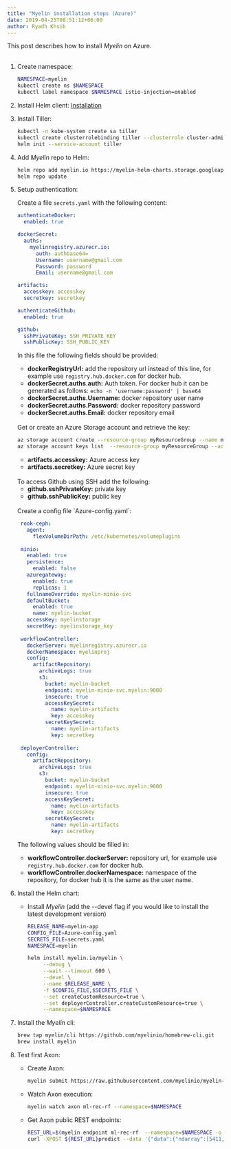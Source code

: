 ```yaml
---
title: "Myelin installation steps (Azure)"
date: 2019-04-25T08:51:12+06:00
author: Ryadh Khsib
---
```


This post describes how to install *Myelin* on Azure.
<br><br>

<!--more-->

1. Create namespace:

    ```bash
    NAMESPACE=myelin
    kubectl create ns $NAMESPACE
    kubectl label namespace $NAMESPACE istio-injection=enabled
    ```

2. Install Helm client: [Installation](https://github.com/helm/helm/blob/master/docs/install.md)

3. Install Tiller:

    ```bash
    kubectl -n kube-system create sa tiller
    kubectl create clusterrolebinding tiller --clusterrole cluster-admin --serviceaccount=kube-system:tiller
    helm init --service-account tiller
    ```

4. Add *Myelin* repo to Helm:

    ```bash
    helm repo add myelin.io https://myelin-helm-charts.storage.googleapis.com/
    helm repo update
    ```

5. Setup authentication:
    
    Create a file `secrets.yaml` with the following content:

    ```yaml
    authenticateDocker:
      enabled: true
    
    dockerSecret:
      auths:
        myelinregistry.azurecr.io:
          auth: authbase64=
          Username: username@gmail.com
          Password: password
          Email: username@gmail.com
    
    artifacts:
      accesskey: accesskey
      secretkey: secretkey
    
    authenticateGithub:
      enabled: true
    
    github:
      sshPrivateKey: SSH_PRIVATE_KEY
      sshPublicKey: SSH_PUBLIC_KEY
    ```

    In this file the following fields should be provided:
    
    - **dockerRegistryUrl:** add the repository url instead of this line, for example use `registry.hub.docker.com` for docker hub.
    - **dockerSecret.auths.auth:** Auth token. For docker hub it can be generated as follows: `echo -n 'username:password' | base64`
    - **dockerSecret.auths.Username:** docker repository user name
    - **dockerSecret.auths.Password:** docker repository password
    - **dockerSecret.auths.Email:** docker repository email
   
    <br/>
    Get or create an Azure Storage account and retrieve the key:
    
     ```bash
    az storage account create --resource-group myResourceGroup --name myelinstorage --sku Standard_LRS
    az storage account keys list  --resource-group myResourceGroup --account-name myelinstorage
    ```
    - **artifacts.accesskey:** Azure access key
    - **artifacts.secretkey:** Azure secret key
    
    <br/>
    To access Github using SSH add the following:
    
    - **github.sshPrivateKey:** private key
    - **github.sshPublicKey:** public key
    
    <br/>
    Create a config file `Azure-config.yaml`:
        
    ```yaml
     rook-ceph:
       agent:
         flexVolumeDirPath: /etc/kubernetes/volumeplugins
     
     minio:
       enabled: true
       persistence:
         enabled: false
       azuregateway:
         enabled: true
         replicas: 1
       fullnameOverride: myelin-minio-svc
       defaultBucket:
         enabled: true
         name: myelin-bucket
       accessKey: myelinstorage
       secretKey: myelinstorage_key
     
     workflowController:
       dockerServer: myelinregistry.azurecr.io
       dockerNamespace: myelinproj
       config:
         artifactRepository:
           archiveLogs: true
           s3:
             bucket: myelin-bucket
             endpoint: myelin-minio-svc.myelin:9000
             insecure: true
             accessKeySecret:
               name: myelin-artifacts
               key: accesskey
             secretKeySecret:
               name: myelin-artifacts
               key: secretkey
     
     deployerController:
       config:
         artifactRepository:
           archiveLogs: true
           s3:
             bucket: myelin-bucket
             endpoint: myelin-minio-svc.myelin:9000
             insecure: true
             accessKeySecret:
               name: myelin-artifacts
               key: accesskey
             secretKeySecret:
               name: myelin-artifacts
               key: secretkey
    ```
    
    The following values should be filled in:
    
    - **workflowController.dockerServer:** repository url, for example use `registry.hub.docker.com` for docker hub.
    - **workflowController.dockerNamespace:** namespace of the repository, for docker hub it is the same as the user name.

6. Install the Helm chart:

    - Install *Myelin* (add the --devel flag if you would like to install the latest development version)

        ```bash
        RELEASE_NAME=myelin-app
        CONFIG_FILE=Azure-config.yaml
        SECRETS_FILE=secrets.yaml
        NAMESPACE=myelin
        
        helm install myelin.io/myelin \
             --debug \
             --wait --timeout 600 \
             --devel \
             --name $RELEASE_NAME \
             -f $CONFIG_FILE,$SECRETS_FILE \
             --set createCustomResource=true \
             --set deployerController.createCustomResource=true \
             --namespace=$NAMESPACE
        ```

7. Install the *Myelin* cli:

    ```bash
    brew tap myelin/cli https://github.com/myelinio/homebrew-cli.git
    brew install myelin
    ```        

8. Test first Axon:
    - Create Axon:
    
        ```bash
        myelin submit https://raw.githubusercontent.com/myelinio/myelin-examples/master/recommender_rf_demo/recommender-demo.yaml --namespace=$NAMESPACE
        ```
    - Watch Axon execution:
    
        ```bash
        myelin watch axon ml-rec-rf --namespace=$NAMESPACE
        ```
    - Get Axon public REST endpoints:
    
        ```bash
        REST_URL=$(myelin endpoint ml-rec-rf  --namespace=$NAMESPACE -o json | jq -r '.fixedUrl')
        curl -XPOST ${REST_URL}predict --data '{"data":{"ndarray":[5411, 5439]}}'
        ```